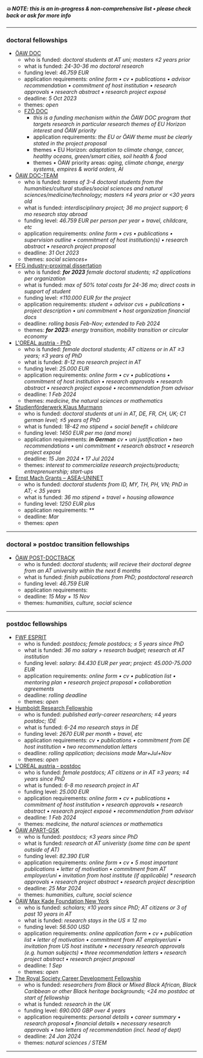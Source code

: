 ##### :boom: *NOTE: this is an in-progress & non-comprehensive list • please check back or ask for more info*
---
### doctoral fellowships
- [ÖAW DOC](https://stipendien.oeaw.ac.at/stipendien/doc)
  - who is funded: *doctoral students at AT uni; masters ≤2 years prior*
  - what is funded: *24-30-36 mo doctoral research*
  - funding level: *46.759 EUR*
  - application requirements: *online form • cv • publications • advisor recommendation • commitment of host institution • research approvals • research abstract • research project exposé*
  - deadline: *5 Oct 2023*
  - themes: *open*
  - [FZÖ DOC](https://stipendien.oeaw.ac.at/fileadmin/subsites/stipendien/pdf/calls/DOC_EU-Missionen_online_englisch.pdf)
    - *this is a funding mechanism within the ÖAW DOC program that targets research in particular research themes of EU Horizon interest and ÖAW priority*
    - application requirements: *the EU or ÖAW theme must be clearly stated in the project proposal*
    - themes • EU Horizon: *adaptation to climate change, cancer, healthy oceans, green/smart cities, soil health & food*
    - themes • ÖAW priority areas: *aging, climate change, energy systems, empires & world orders, AI*
- [ÖAW DOC-TEAM](https://stipendien.oeaw.ac.at/stipendien/doc-team)
  - who is funded: *teams of 3-4 doctoral students from the humanities/cultural studies/social sciences and natural sciences/medicine/technology; masters ≤4 years prior or <30 years old*
  - what is funded: *interdisciplinary project; 36 mo project support; 6 mo research stay abroad*
  - funding level: *46.759 EUR per person per year + travel, childcare, etc*
  - application requirements: *online form • cvs • publications • supervision outline • commitment of host institution(s) • research abstract • research project proposal*
  - deadline: *31 Oct 2023*
  - themes: *social sciences+*
- [FFG industry-proximal dissertation](https://www.ffg.at/en/ausschreibung/dissertantinnen2023)
  - who is funded: ***for 2023***  *female doctoral students; ≤2 applications per organization*
  - what is funded: *max of 50% total costs for 24-36 mo; direct costs in support of student*
  - funding level: *≤110.000 EUR for the project*
  - application requirements: *student + advisor cvs + publications • project description • uni commitment • host organization financial docs*
  - deadline: *rolling basis Feb-Nov; extended to Feb 2024*
  - themes: ***for 2023:*** *energy transition, mobility transition or circular economy*
- [L'OREAL austria - PhD](https://stipendien.oeaw.ac.at/en/fellowships/loreal-austria)
  - who is funded: *female doctoral students; AT citizens or in AT ≥3 years; ≤3 years of PhD*
  - what is funded: *8-12 mo research project in AT*
  - funding level: *25.000 EUR*
  - application requirements: *online form • cv • publications • commitment of host institution • research approvals • research abstract • research project exposé • recommendation from advisor*
  - deadline: *1 Feb 2024*
  - themes: *medicine, the natural sciences or mathematics*
- [Studienförderwerk Klaus Murmann](https://www.sdw.org/das-bieten-wir/fuer-studierende/studienfoerderwerk-klaus-murmann/ueberblick.html)
  - who is funded: *doctoral students at uni in AT, DE, FR, CH, UK; C1 german level; ≤5 years of PhD*
  - what is funded: *18-42 mo stipend + social benefit + childcare*
  - funding level: *1450 EUR per mo \(and more\)*
  - application requirements: ***in German***  *cv • uni justification • two recommendations • uni commitment • research abstract • research project exposé*
  - deadline: *15 Jan 2024 • 17 Jul 2024*
  - themes: *interest to commercialize research projects/products; entreprenuership; start-ups*
- [Ernst Mach Grants – ASEA-UNINET](https://asea-uninet.org/scholarships-grants/ernst-mach-grant-emg/)
  - who is funded: *doctoral students from ID, MY, TH, PH, VN; PhD in AT; < 35 years*
  - what is funded: *36 mo stipend + travel + housing allowance*
  - funding level: *1250 EUR plus*
  - application requirements: **
  - deadline: *Mar*
  - themes: *open*
---
### doctoral » postdoc transition fellowships
- [ÖAW POST-DOCTRACK](https://stipendien.oeaw.ac.at/stipendien/post-doctrack)
  - who is funded: *doctoral students; will recieve their doctoral degree from an AT university within the next 6 months*
  - what is funded: *finish publications from PhD; postdoctoral research*
  - funding level: *46.759 EUR*
  - application requirements: 
  - deadline: *15 May + 15 Nov*
  - themes: *humanities, culture, social science*
---
### postdoc fellowships
- [FWF ESPRIT](https://www.fwf.ac.at/foerdern/foerderportfolio/karrieren/esprit)
  - who is funded: *postdocs; female postdocs; ≤ 5 years since PhD*
  - what is funded: *36 mo salary + research budget; research at AT institution*
  - funding level: *salary: 84.430 EUR per year; project: 45.000-75.000 EUR*
  - application requirements: *online form • cv • publication list • mentoring plan • research project proposal • collaboration agreements*
  - deadline: *rolling deadline*
  - themes: *open*
- [Humboldt Research Fellowship](https://www.humboldt-foundation.de/en/apply/sponsorship-programmes/humboldt-research-fellowship)
  - who is funded: *published early-career researchers; ≤4 years postdoc; !DE*
  - what is funded: *6-24 mo research stays in DE*
  - funding level: *2670 EUR per month + travel, etc*
  - application requirements: *cv • publications • commitment from DE host institution • two recommendation letters*
  - deadline: *rolling application; decisions made Mar+Jul+Nov*
  - themes: *open* 
- [L'OREAL austria - postdoc](https://stipendien.oeaw.ac.at/en/fellowships/loreal-austria)
  - who is funded: *female postdocs; AT citizens or in AT ≥3 years; ≤4 years since PhD*
  - what is funded: *6-8 mo research project in AT*
  - funding level: *25.000 EUR*
  - application requirements: *online form • cv • publications • commitment of host institution • research approvals • research abstract • research project exposé • recommendation from advisor*
  - deadline: *1 Feb 2024*
  - themes: *medicine, the natural sciences or mathematics*
- [ÖAW APART-GSK](https://stipendien.oeaw.ac.at/en/fellowships/apart-gsk/apart-gsk-application)
  - who is funded: *postdocs; ≤3 years since PhD*
  - what is funded: *research at AT univeristy (some time can be spent outside of AT)*
  - funding level: *82.390 EUR*
  - application requirements: *online form • cv • 5 most important publications • letter of motivation • commitment from AT employer/uni • invitation from host institute (if applicable) * research approvals • research project abstract • research project description*
  - deadline: *25 Mar 2024*
  - themes: *humanities, culture, social science*
- [ÖAW Max Kade Foundation New York](https://stipendien.oeaw.ac.at/stipendien/max-kade)
  - who is funded: *scholars; ≤10 years since PhD; AT citizens or 3 of past 10 years in AT*
  - what is funded: *research stays in the US ≤ 12 mo*
  - funding level: *56.500 USD*
  - application requirements: *online application form • cv • publication list • letter of motivation • commitment from AT employer/uni • invitation from US host institute • necessary research approvals (e.g. human subjects) • three recommendation letters • research project abstract • research project proposal*
  - deadline: *1 Sep*
  - themes: *open*
- [The Royal Society Career Development Fellowship](https://royalsociety.org/grants-schemes-awards/grants/career-development-fellowship/)
  - who is funded: *researchers from Black or Mixed Black African, Black Caribbean or other Black heritage backgrounds; <24 mo postdoc at start of fellowship*
  - what is funded: *research in the UK*
  - funding level: *690.000 GBP over 4 years*
  - application requirements: *personal details • career summary • research proposal • financial details • necessary research approvals • two letters of recommendation (incl. head of dept)*
  - deadline: *24 Jan 2024*
  - themes: *natural sciences / STEM*
---

<!--
### postdoc » faculty transition fellowships
- []EU Horizon MSCA Postdoc()
  - who is funded:
  - funding level:
  - application requirements:
  - deadline:
  - themes:
- []FWF elise richter()
  - who is funded:
  - funding level:
  - application requirements:
  - deadline:
  - themes:
- []FWF START()
  - who is funded:
  - funding level:
  - application requirements:
  - deadline:
  - themes:
---

### postdoc jobs

---
### faculty jobs
---
--
### tech jobs
--!>
<!--
- []()
  - who is funded:
  - what is funded:
  - funding level:
  - application requirements:
  - deadline:
  - themes:
--!>
